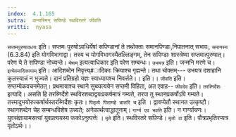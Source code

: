 ```yaml
---
index:  4.1.165
sutra:  वान्यस्मिन् सपिण्डे स्थविरतरे जीवति
vritti:  nyasa
---
```


`सप्तमपुरुषावधयः` इति। सप्तमः पुरुषोऽवधिर्येषां सपिण्डानां ते तथोक्ताः समानपिण्डाः,निपातनात् सभावः, `समानस्य` (6.3.84) इति योगविभागाद्वा। तस्य च योगविभागस्यैतल्लिङ्गम्, तेन सपिण्डाः शास्त्रेष्वा सप्तमात्पुरुषात्। परेण ये ते सपिण्डा नोच्यन्ते। `येषाम्` इत्यत्याधिकार इति परेण सम्बन्धः।
`उभयत्र` इति। जन्मनि मरणे च। `इत्येवमादिकायाम्` इति। आदिशब्देन निवृत्त्य्#ादिकाः क्रियाश्च गृह्यन्ते। तथा चोक्तम्---
उभयत्र दशाहानि कुलस्यान्नं न भुज्यते।
दानं प्रतिग्रहो यज्ञः स्वाध्यायश्च निवर्त्तते।। इति।।
`जीवति` इति। सप्तम्येकवचनमेतत्। प्रथमायाश्च स्थाने सुब्व्यत्ययेन सप्तमी विहिता, अत एवाह-- `जीवदेव` इति। `तरब्निर्देशः` इत्यादि। असति हि तरब्निर्देशे स्थविरशब्दाद्वयःप्रकर्षमात्रं गम्यते, तरपा तु स्थानप्रकर्षोऽपि गम्यते। तस्मादुभयोरुत्कर्षार्थस्तरब्निर्देशः कृतः। `पितृव्ये पितामहे भ्रातरि च` इति । द्वावप्येतौ स्थानत उत्कृष्टौ। स्थानशब्देन चेह सम्बन्धविशेष उच्यते; अनेकार्थत्वाद्धातूनाम्।
`गार्ग्य एव भवति` इति। न गार्ग्यायणः।युवसंज्ञायामसत्यां युवप्रत्ययस्य फकोऽनुत्पत्तेः । `मृते` इति। स्थविरतरे सपिण्डे। `मृतो वा` इति। पौत्रप्रभृतिरप्यत्र मृतोऽर्थः।।

